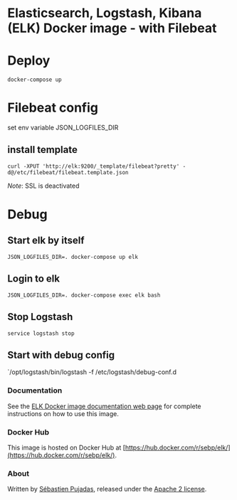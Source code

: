 # Elasticsearch, Logstash, Kibana (ELK) Docker image - with Filebeat

# Deploy

`docker-compose up`

# Filebeat config
set env variable JSON_LOGFILES_DIR
## install template
`curl -XPUT 'http://elk:9200/_template/filebeat?pretty' -d@/etc/filebeat/filebeat.template.json`

*Note*: SSL is deactivated


# Debug
## Start elk by itself
`JSON_LOGFILES_DIR=. docker-compose up elk`

## Login to elk
`JSON_LOGFILES_DIR=. docker-compose exec elk bash`
## Stop Logstash
`service logstash stop`

## Start with debug config
`/opt/logstash/bin/logstash -f /etc/logstash/debug-conf.d


### Documentation

See the [ELK Docker image documentation web page](http://elk-docker.readthedocs.io/) for complete instructions on how to use this image.

### Docker Hub

This image is hosted on Docker Hub at [https://hub.docker.com/r/sebp/elk/](https://hub.docker.com/r/sebp/elk/).

### About

Written by [Sébastien Pujadas](https://pujadas.net), released under the [Apache 2 license](https://www.apache.org/licenses/LICENSE-2.0).


